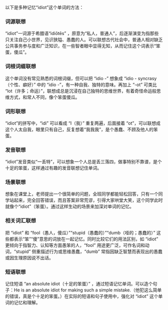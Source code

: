 以下是多种记忆“idiot”这个单词的方法：

### 词源联想
“idiot”一词源于希腊语“idiōtēs” ，原意为“私人，普通人”，后逐渐演变为指那些只关注自己小世界，见识狭隘、愚蠢的人。可以联想古代社会中，普通人相对缺乏公共事务参与度和广泛知识，在一些智者眼中显得无知，从而记住这个词表示“笨蛋，傻瓜”。 

### 词根词缀联想
这个单词没有常见熟悉的词根词缀，但可以把 “idio -” 想象成 “idio - syncrasy（个性、癖好）” 中的 “idio -”，有一种自我、独特的意味。再加上 “-ot” 可类比 “lot（许多；命运）”，联想成总是沉浸在自己独特的思维世界，有着奇怪命运般思维方式，和常人不同，像个笨蛋傻瓜。

### 词形联想
“idiot”的拼写中，“idi” 可以看成 “I（我）” 重复两遍，后面接着 “ot”，可以联想成这个人太自我，眼里只有自己，反复想着“我我我”，是个愚蠢、不顾及他人的笨蛋。 

### 发音联想
“idiot”发音类似“一丢特”，可以想象一个人总是丢三落四，做事特别不靠谱，是个十足的笨蛋，这样通过有趣的发音联想记住单词。

### 场景联想
想象在课堂上，老师提出一个很简单的问题，全班同学都能轻松回答，只有一个同学站起来，完全回答错误，而且答案非常荒谬，引得大家哄堂大笑，这个同学此时就像个“idiot”（笨蛋）。通过这样生动的场景来加深对单词的记忆。

### 相关词汇联想
把 “idiot” 和 “fool（愚人，傻瓜）”“stupid（愚蠢的）”“dumb（哑的；愚蠢的）” 这些都表示“笨”“傻”意思的词放在一起记忆。同时比较它们的用法区别，如 “idiot” 更倾向于指智力、认知等方面愚笨的人，“fool” 用途更广泛，可作名词和动词，“stupid” 侧重描述行为或思维愚蠢，“dumb” 常指因缺乏智慧而表现出的愚蠢或因生理原因说不出话。 

### 短语联想
记住短语 “an absolute idiot（十足的笨蛋）” ，通过短语记忆单词。可以造个句子：He is an absolute idiot for making such a simple mistake.（他犯这么简单的错误，真是个十足的笨蛋。）在实际的短语和句子使用中，强化对 “idiot” 这个单词的记忆和理解。 